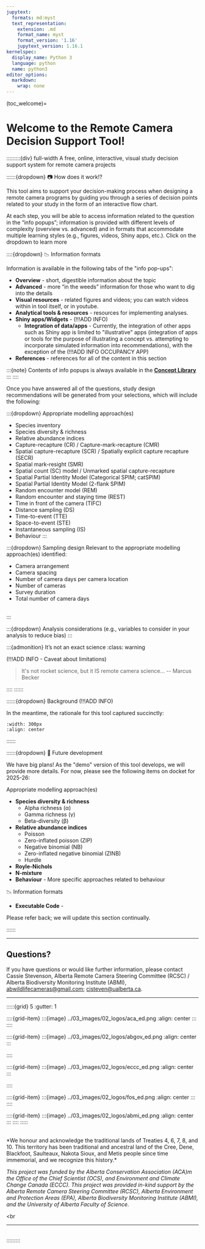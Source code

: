 ```yaml
---
jupytext:
  formats: md:myst
  text_representation:
    extension: .md
    format_name: myst
    format_version: '1.16'
    jupytext_version: 1.16.1
kernelspec:
  display_name: Python 3
  language: python
  name: python3
editor_options:
  markdown:
    wrap: none
---
```

(toc_welcome)=
# Welcome to the Remote Camera Decision Support Tool! 
:::::::::{div} full-width
A free, online, interactive, visual study decision support system for remote camera projects
<br>

::::::{dropdown} 📷 How does it work!?

This tool aims to support your decision-making process when designing a remote camera programs by guiding you through a series of decision points related to your study in the form of an interactive flow chart.

At each step, you will be able to access information related to the question in the “info popups”; information is provided with different levels of complexity (overview vs. advanced) and in formats that accommodate multiple learning styles (e.g., figures, videos, Shiny apps, etc.). Click on the dropdown to learn more

::::{dropdown} 📉 Information formats

Information is available in the following tabs of the "info pop-ups":
- **Overview** \- short, digestible information about the topic
- **Advanced** \- more “in the weeds” information for those who want to dig into the details
- **Visual resources** \- related figures and videos; you can watch videos within in tool itself, or in youtube.
- **Analytical tools & resources** \- resources for implementing analyses.
- **Shiny apps/Widgets** \- (!!!ADD INFO)
    -   **Integration of data/apps** - Currently, the integration of other apps such as Shiny app is limited to "illustrative" apps (integration of apps or tools for the purpose of illustrating a concept vs. attempting to incorporate simulated information into recommendations), with the exception of the (!!!ADD INFO OCCUPANCY APP)
- **References** \- references for all of the content in this section

:::{note}
Contents of info popups is always available in the **[Concept Library]( https://ab-rcsc.github.io/rc-decision-support-tool_concept-library/)**
:::
::::

Once you have answered all of the questions, study design recommendations will be generated from your selections, which will include the following:

:::{dropdown} Appropriate modelling approach(es)
- Species inventory
- Species diversity & richness
- Relative abundance indices
- Capture-recapture (CR) / Capture-mark-recapture (CMR)
- Spatial capture-recapture (SCR) / Spatially explicit capture recapture (SECR)
- Spatial mark-resight (SMR)
- Spatial count (SC) model / Unmarked spatial capture-recapture
- Spatial Partial Identity Model (Categorical SPIM; catSPIM)
- Spatial Partial Identity Model (2-flank SPIM)
- Random encounter model (REM)
- Random encounter and staying time (REST)
- Time in front of the camera (TIFC)
- Distance sampling (DS)
- Time-to-event (TTE)
- Space-to-event (STE)
- Instantaneous sampling (IS)
- Behaviour
:::

:::{dropdown} Sampling design
Relevant to the appropriate modelling approach(es) identified:
- Camera arrangement
- Camera spacing
- Number of camera days per camera location
- Number of cameras
- Survey duration
- Total number of camera days
<br>
:::

:::{dropdown} Analysis considerations
(e.g., variables to consider in your analysis to reduce bias)
:::

:::{admonition} It’s not an exact science
:class: warning

(!!!ADD INFO - Caveat about limitations)
<!-- It's not perfect, and we don't expect it ever will be! It would be essentially impossible to provide a tool that could provide everyone with the perfect study design.

Additionally, just as the documents upon which this tool is based are meant to evolve with best practices, so will this tool. -->

> It's not rocket science, but it IS remote camera science...
-- Marcus Becker

::::
::::::

::::::{dropdown} Background
(!!!ADD INFO)

In the meantime, the rationale for this tool captured succinctly:

```{figure} ../03_images/03_image_files/00_confusion.png
:width: 300px
:align: center
```

::::::

::::::{dropdown} 🚀 Future development

We have big plans! As the "demo" version of this tool develops, we will provide more details. For now, please see the following items on docket for 2025-26: 

Appropriate modelling approach(es)

- **Species diversity & richness**
    - Alpha richness (α)
    - Gamma richness (γ)
    - Beta-diversity (β)
- **Relative abundance indices**
    -  Poisson
    -  Zero-inflated poisson (ZIP)
    -  Negative binomial (NB)
    -  Zero-inflated negative binomial (ZINB)
    -  Hurdle
- **Royle-Nichols**
- **N-mixture**
- **Behaviour** - More specific approaches related to behaviour


📉 Information formats
- **Executable Code** \-

Please refer back; we will update this section continually.

<!--
:::{dropdown} Illustrative vs. data-simulation app-integration
- **ILLUSTRATIVE app-integration**: integration of apps or tools for the sole purpose of illustrating a concept. The user may be able to toggle or adjust values (e.g., select for different camera configurations, spacing, or # of land cover types to see how these factors influence the layout of cameras), but these inputs/choices do not inform other parts of the decision-making process, tool, or resulting recommendations (i.e., once the app is closed, it’s like nothing ever happened).
- **DATA-SIMULATION app-integration**: integration of apps or tools for the purpose of performing calculations based on user inputs (e.g., ) that will inform other parts of the decision-making process, tool, and/or resulting recommendations
:::
-->

::::::


***

## Questions?
If you have questions or would like further information, please contact Cassie Stevenson, Alberta Remote Camera Steering Committee (RCSC) / Alberta Biodiversity Monitoring Institute (ABMI), <abwildlifecameras@gmail.com>; <cjsteven@ualberta.ca>.


***

:::::{grid} 5
:gutter: 1

::::{grid-item}
:::{image} ../03_images/02_logos/aca_ed.png
:align: center
:::
::::

::::{grid-item}
:::{image} ../03_images/02_logos/abgov_ed.png
:align: center
:::

::::

::::{grid-item}
:::{image} ../03_images/02_logos/eccc_ed.png
:align: center
:::

::::

::::{grid-item} 
:::{image} ../03_images/02_logos/fos_ed.png
:align: center
:::
::::

::::{grid-item} 
:::{image} ../03_images/02_logos/abmi_ed.png
:align: center
:::
::::
:::::

<br>
*We honour and acknowledge the traditional lands of Treaties 4, 6, 7, 8, and 10. This territory has been traditional and ancestral land of the Cree, Dene, Blackfoot, Saulteaux, Nakota Sioux, and Metis people since time immemorial, and we recognize this history.*
*This project was funded by the Alberta Conservation Association (ACA)m the Office of the Chief Scientist (OCS), and Environment and Climate Change Canada (ECCC). This project was provided in-kind support by the Alberta Remote Camera Steering Committee (RCSC), Alberta Environment and Protection Areas (EPA), Alberta Biodiversity Monitoring Institute (ABMI), and the University of Alberta Faculty of Science.*

<br

***

<br>
:::::::::